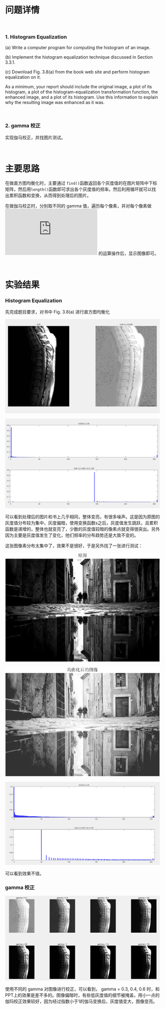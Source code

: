 # 问题详情
<br>


### 1. Histogram Equalization

(a) Write a computer program for computing the histogram of an image.

(b) Implement the histogram equalization technique discussed in Section 3.3.1.

(c) Download Fig. 3.8(a) from the book web site and perform histogram equalization on it.

As a minimum, your report should include the original image, a plot of its histogram, a plot of the histogram-equalization transformation function, the enhanced image, and a plot of its histogram. Use this information to explain why the resulting image was enhanced as it was.

<br>

### 2. gamma 校正

实现伽马校正，并找图片测试。


<br>


# 主要思路

在做直方图均衡化时，主要通过 `find()`函数返回各个灰度值的在图片矩阵中下标矩阵，然后用`length()`函数即可求出各个灰度值的频率。然后利用循环就可以找出累积函数和变换，从而得到处理后的图片。

在做伽马校正时，分别取不同的 gamma 值，遍历每个像素，并对每个像素做  ![](http://latex.codecogs.com/gif.latex?s%20%3D%20cr%5E%7B%5Cgamma%7D)  的运算操作后，显示图像即可。


<br>


# 实验结果



### Histogram Equalization

先完成题目要求，对书中 Fig. 3.8(a) 进行直方图均衡化 

![1568041567278](report.assets/1568041567278.png)



![1568041414975](report.assets/1568041414975.png)



可以看到处理后的图片和书上几乎相同，整体变亮，有很多噪声。这是因为原图的灰度值分布较为集中，灰度偏暗，使用变换函数s之后，灰度值发生跳跃，且累积函数是递增的，整体也就变亮了，少数的灰度值较暗的像素点就变得很突出。另外因为主要是灰度值发生了变化，他们频率的分布趋势还是大致不变的。

这张图像素分布太集中了，效果不是很好，于是另外找了一张进行测试：

![before2](report.assets/before2.png)



![after2](report.assets/after2.png)



![1568028963174](report.assets/1568028963174-1568041763483.png)

可以看到效果不错。





### gamma 校正

![1568122646245](report.assets/1568122646245.png)

使用不同的 gamma 对图像进行校正，可以看到， gamma = 0.3, 0.4, 0.6   时，和PPT上的效果是差不多的。图像偏暗时，有些低灰度值的细节被掩盖，用小一点的伽玛校正效果较好，因为经过指数小于1的伽马变换后，灰度值变大，图像变亮。
